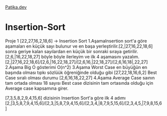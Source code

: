 [Patika.dev](https://www.patika.dev/tr)
# Insertion-Sort
Proje 1
[22,27,16,2,18,6] -> Insertion Sort
1.AşamaInsertion sort'a göre aşamaları en küçük sayı bulunur ve en başa yerleştirilir.[2,|27,16,22,18,6] sonra geriye kalan sayılardan en küçük bir sonraki sıraya getirilir.[2,6,|16,22,18,27] böyle böyle ilerleyim ve ilk 4 aşamasını yazalım. [2,|27,16,22,18,6]/[2,6,|16,22,18,27]/[2,6,16,|22,18,27]/[2,6,16,18|,22,27]
2.Aşama Big O gösterimi O(n^2)
3.Aşama Worst Case en büyüğün en başında olması tıpkı sözlüük öğreniğinde olduğu gibi [27,22,18,16,6,2] Best Case sıralı olması durumu [2,6,16,18,22,27]
4.Aşama Average Case saının tam ortada olması 18 sayısı Best case dizisinin tam ortasında olduğu için Average case kapsamına girer.

[7,3,5,8,2,9,4,15,6] dizisinin Insertion Sort'a göre ilk 4 adımı
[2,|3,5,8,7,9,4,15,6]/[2,3,|5,8,7,9,4,15,6]/[2,3,4,|8,7,9,5,15,6]/[2,3,4,5,|7,9,8,15,6]
